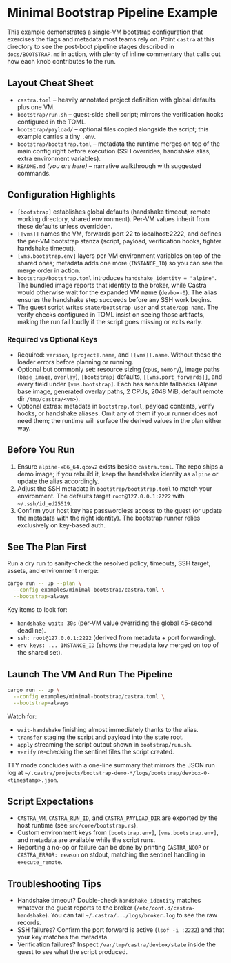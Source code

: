 # Minimal Bootstrap Pipeline Example

This example demonstrates a single-VM bootstrap configuration that exercises the flags and metadata most teams rely on. Point `castra` at this directory to see the post-boot pipeline stages described in `docs/BOOTSTRAP.md` in action, with plenty of inline commentary that calls out how each knob contributes to the run.

## Layout Cheat Sheet
- `castra.toml` – heavily annotated project definition with global defaults plus one VM.
- `bootstrap/run.sh` – guest-side shell script; mirrors the verification hooks configured in the TOML.
- `bootstrap/payload/` – optional files copied alongside the script; this example carries a tiny `.env`.
- `bootstrap/bootstrap.toml` – metadata the runtime merges on top of the main config right before execution (SSH overrides, handshake alias, extra environment variables).
- `README.md` *(you are here)* – narrative walkthrough with suggested commands.

## Configuration Highlights
- `[bootstrap]` establishes global defaults (handshake timeout, remote working directory, shared environment). Per-VM values inherit from these defaults unless overridden.
- `[[vms]]` names the VM, forwards port 22 to localhost:2222, and defines the per-VM bootstrap stanza (script, payload, verification hooks, tighter handshake timeout).
- `[vms.bootstrap.env]` layers per-VM environment variables on top of the shared ones; metadata adds one more (`INSTANCE_ID`) so you can see the merge order in action.
- `bootstrap/bootstrap.toml` introduces `handshake_identity = "alpine"`. The bundled image reports that identity to the broker, while Castra would otherwise wait for the expanded VM name (`devbox-0`). The alias ensures the handshake step succeeds before any SSH work begins.
- The guest script writes `state/bootstrap-user` and `state/app-name`. The verify checks configured in TOML insist on seeing those artifacts, making the run fail loudly if the script goes missing or exits early.

### Required vs Optional Keys
- Required: `version`, `[project].name`, and `[[vms]].name`. Without these the loader errors before planning or running.
- Optional but commonly set: resource sizing (`cpus`, `memory`), image paths (`base_image`, `overlay`), `[bootstrap]` defaults, `[[vms.port_forwards]]`, and every field under `[vms.bootstrap]`. Each has sensible fallbacks (Alpine base image, generated overlay paths, 2 CPUs, 2048 MiB, default remote dir `/tmp/castra/<vm>`).
- Optional extras: metadata in `bootstrap.toml`, payload contents, verify hooks, or handshake aliases. Omit any of them if your runner does not need them; the runtime will surface the derived values in the plan either way.

## Before You Run
1. Ensure `alpine-x86_64.qcow2` exists beside `castra.toml`. The repo ships a demo image; if you rebuild it, keep the handshake identity as `alpine` or update the alias accordingly.
2. Adjust the SSH metadata in `bootstrap/bootstrap.toml` to match your environment. The defaults target `root@127.0.0.1:2222` with `~/.ssh/id_ed25519`.
3. Confirm your host key has passwordless access to the guest (or update the metadata with the right identity). The bootstrap runner relies exclusively on key-based auth.

## See The Plan First
Run a dry run to sanity-check the resolved policy, timeouts, SSH target, assets, and environment merge:
   ```bash
   cargo run -- up --plan \
     --config examples/minimal-bootstrap/castra.toml \
     --bootstrap=always
   ```
   Key items to look for:
   - `handshake wait: 30s` (per-VM value overriding the global 45-second deadline).
   - `ssh: root@127.0.0.1:2222` (derived from metadata + port forwarding).
   - `env keys: ... INSTANCE_ID` (shows the metadata key merged on top of the shared set).

## Launch The VM And Run The Pipeline
   ```bash
   cargo run -- up \
     --config examples/minimal-bootstrap/castra.toml \
     --bootstrap=always
   ```
   Watch for:
   - `wait-handshake` finishing almost immediately thanks to the alias.
   - `transfer` staging the script and payload into the state root.
   - `apply` streaming the script output shown in `bootstrap/run.sh`.
   - `verify` re-checking the sentinel files the script created.

   TTY mode concludes with a one-line summary that mirrors the JSON run log at
   `~/.castra/projects/bootstrap-demo-*/logs/bootstrap/devbox-0-<timestamp>.json`.

## Script Expectations
- `CASTRA_VM`, `CASTRA_RUN_ID`, and `CASTRA_PAYLOAD_DIR` are exported by the host runtime (see `src/core/bootstrap.rs`).
- Custom environment keys from `[bootstrap.env]`, `[vms.bootstrap.env]`, and metadata are available while the script runs.
- Reporting a no-op or failure can be done by printing `CASTRA_NOOP` or `CASTRA_ERROR: reason` on stdout, matching the sentinel handling in `execute_remote`.

## Troubleshooting Tips
- Handshake timeout? Double-check `handshake_identity` matches whatever the guest reports to the broker (`/etc/conf.d/castra-handshake`). You can tail `~/.castra/.../logs/broker.log` to see the raw records.
- SSH failures? Confirm the port forward is active (`lsof -i :2222`) and that your key matches the metadata.
- Verification failures? Inspect `/var/tmp/castra/devbox/state` inside the guest to see what the script produced.
